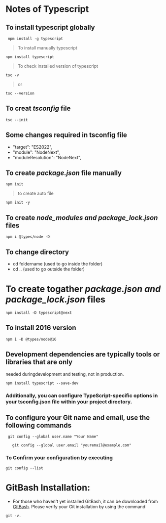 # Notes of Typescript
## To install typescript globally
```
 npm install -g typescript
```
> To install manually typescript
```
npm install typescript
```
> To check installed version of typescript
```
tsc -v
```
> or 
```
tsc --version
```
## To creat _tsconfig_ file
```
tsc --init
```
## Some changes required in tsconfig file
- "target": "ES2022",
- "module": "NodeNext",
- "moduleResolution": "NodeNext",
## To create _package.json_ file manually
```
npm init
```
> to create auto file
```
npm init -y
```
## To create _node_modules and package_lock.json_ files
```
npm i @types/node -D
```
## To change directory
- cd foldername    (used to go inside the folder)
- cd ..            (used to go outside the folder)

# To create togather _package.json and package_lock.json_ files
```
npm install -D typescript@next
```
## To install 2016 version
```
npm i -D @types/node@16
```
## Development dependencies are typically tools or libraries that are only
needed duringdevelopment and testing, not in production. 
```
npm install typescript --save-dev
```
### Additionally, you can configure TypeScript-specific options in your tsconfig.json file within your project directory.

## To configure your Git name and email, use the following commands
```
 git config --global user.name "Your Name"
```
```
   git config --global user.email "youremail@example.com"
```
### To Confirm your configuration by executing
```
git config --list
```

# GitBash Installation:
- For those who haven't yet installed GitBash, it can be downloaded from [GitBash](https://git-scm.com/downloads). Please verify your Git installation by using the command
```
git -v.
```




